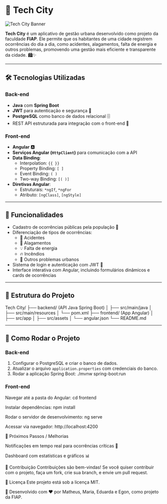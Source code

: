 # 🌆 Tech City

![Tech City Banner](assets/img/logo.png)

**Tech City** é um aplicativo de gestão urbana desenvolvido como projeto da faculdade **FIAP**. Ele permite que os habitantes de uma cidade registrem ocorrências do dia a dia, como acidentes, alagamentos, falta de energia e outros problemas, promovendo uma gestão mais eficiente e transparente da cidade. 🏙️✨

---

## 🛠 Tecnologias Utilizadas

### Back-end
- **Java** com **Spring Boot**
- **JWT** para autenticação e segurança 🔐
- **PostgreSQL** como banco de dados relacional 🗄️
- REST API estruturada para integração com o front-end 📡

### Front-end
- **Angular** 🅰️
- **Serviços Angular (`HttpClient`)** para comunicação com a API
- **Data Binding**:
  - Interpolation: `{{ }}`
  - Property Binding: `[ ]`
  - Event Binding: `( )`
  - Two-way Binding: `[( )]`
- **Diretivas Angular**:
  - Estruturais: `*ngIf`, `*ngFor`  
  - Atributo: `[ngClass]`, `[ngStyle]`  

---

## 📌 Funcionalidades

- Cadastro de ocorrências públicas pela população 📝
- Diferenciação de tipos de ocorrências:  
  - 🚨 Acidentes  
  - 🌊 Alagamentos  
  - 💡 Falta de energia  
  - 🔥 Incêndios  
  - 🌳 Outros problemas urbanos
- Sistema de login e autenticação com JWT 🔐
- Interface interativa com Angular, incluindo formulários dinâmicos e cards de ocorrências

---

## 📂 Estrutura do Projeto

Tech City/
├── backend/ (API Java Spring Boot)
│ ├── src/main/java
│ ├── src/main/resources
│ └── pom.xml
├── frontend/ (App Angular)
│ ├── src/app
│ ├── src/assets
│ └── angular.json
└── README.md

---

## 🚀 Como Rodar o Projeto

### Back-end
1. Configurar o PostgreSQL e criar o banco de dados.
2. Atualizar o arquivo `application.properties` com credenciais do banco.
3. Rodar a aplicação Spring Boot:
./mvnw spring-boot:run

### Front-end
Navegar até a pasta do Angular:
cd frontend

Instalar dependências:
npm install

Rodar o servidor de desenvolvimento:
ng serve

Acessar via navegador:
http://localhost:4200

🌟 Próximos Passos / Melhorias

Notificações em tempo real para ocorrências críticas 📲

Dashboard com estatísticas e gráficos 📊


🤝 Contribuição
Contribuições são bem-vindas! Se você quiser contribuir com o projeto, faça um fork, crie sua branch, e envie um pull request.

📜 Licença
Este projeto está sob a licença MIT.

💚 Desenvolvido com ❤️ por Matheus, Maria, Eduarda e Egon, como projeto da FIAP.
